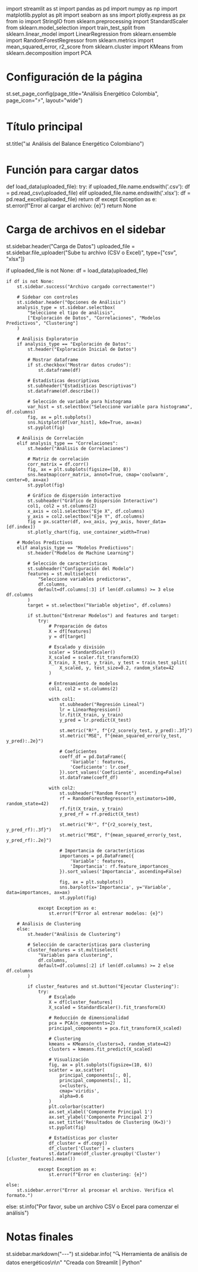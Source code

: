 import streamlit as st
import pandas as pd
import numpy as np
import matplotlib.pyplot as plt
import seaborn as sns
import plotly.express as px
from io import StringIO
from sklearn.preprocessing import StandardScaler
from sklearn.model_selection import train_test_split
from sklearn.linear_model import LinearRegression
from sklearn.ensemble import RandomForestRegressor
from sklearn.metrics import mean_squared_error, r2_score
from sklearn.cluster import KMeans
from sklearn.decomposition import PCA

# Configuración de la página
st.set_page_config(page_title="Análisis Energético Colombia", page_icon="⚡", layout="wide")

# Título principal
st.title("📊 Análisis del Balance Energético Colombiano")

# Función para cargar datos
def load_data(uploaded_file):
    try:
        if uploaded_file.name.endswith('.csv'):
            df = pd.read_csv(uploaded_file)
        elif uploaded_file.name.endswith('.xlsx'):
            df = pd.read_excel(uploaded_file)
        return df
    except Exception as e:
        st.error(f"Error al cargar el archivo: {e}")
        return None

# Carga de archivos en el sidebar
st.sidebar.header("Carga de Datos")
uploaded_file = st.sidebar.file_uploader("Sube tu archivo (CSV o Excel)", type=["csv", "xlsx"])

if uploaded_file is not None:
    df = load_data(uploaded_file)
    
    if df is not None:
        st.sidebar.success("Archivo cargado correctamente!")
        
        # Sidebar con controles
        st.sidebar.header("Opciones de Análisis")
        analysis_type = st.sidebar.selectbox(
            "Seleccione el tipo de análisis",
            ["Exploración de Datos", "Correlaciones", "Modelos Predictivos", "Clustering"]
        )

        # Análisis Exploratorio
        if analysis_type == "Exploración de Datos":
            st.header("Exploración Inicial de Datos")
            
            # Mostrar dataframe
            if st.checkbox("Mostrar datos crudos"):
                st.dataframe(df)
            
            # Estadísticas descriptivas
            st.subheader("Estadísticas Descriptivas")
            st.dataframe(df.describe())
            
            # Selección de variable para histograma
            var_hist = st.selectbox("Seleccione variable para histograma", df.columns)
            fig, ax = plt.subplots()
            sns.histplot(df[var_hist], kde=True, ax=ax)
            st.pyplot(fig)

        # Análisis de Correlación
        elif analysis_type == "Correlaciones":
            st.header("Análisis de Correlaciones")
            
            # Matriz de correlación
            corr_matrix = df.corr()
            fig, ax = plt.subplots(figsize=(10, 8))
            sns.heatmap(corr_matrix, annot=True, cmap='coolwarm', center=0, ax=ax)
            st.pyplot(fig)
            
            # Gráfico de dispersión interactivo
            st.subheader("Gráfico de Dispersión Interactivo")
            col1, col2 = st.columns(2)
            x_axis = col1.selectbox("Eje X", df.columns)
            y_axis = col2.selectbox("Eje Y", df.columns)
            fig = px.scatter(df, x=x_axis, y=y_axis, hover_data=[df.index])
            st.plotly_chart(fig, use_container_width=True)

        # Modelos Predictivos
        elif analysis_type == "Modelos Predictivos":
            st.header("Modelos de Machine Learning")
            
            # Selección de características
            st.subheader("Configuración del Modelo")
            features = st.multiselect(
                "Seleccione variables predictoras",
                df.columns,
                default=df.columns[:3] if len(df.columns) >= 3 else df.columns
            )
            target = st.selectbox("Variable objetivo", df.columns)
            
            if st.button("Entrenar Modelos") and features and target:
                try:
                    # Preparación de datos
                    X = df[features]
                    y = df[target]
                    
                    # Escalado y división
                    scaler = StandardScaler()
                    X_scaled = scaler.fit_transform(X)
                    X_train, X_test, y_train, y_test = train_test_split(
                        X_scaled, y, test_size=0.2, random_state=42
                    )
                    
                    # Entrenamiento de modelos
                    col1, col2 = st.columns(2)
                    
                    with col1:
                        st.subheader("Regresión Lineal")
                        lr = LinearRegression()
                        lr.fit(X_train, y_train)
                        y_pred = lr.predict(X_test)
                        
                        st.metric("R²", f"{r2_score(y_test, y_pred):.3f}")
                        st.metric("MSE", f"{mean_squared_error(y_test, y_pred):.2e}")
                        
                        # Coeficientes
                        coeff_df = pd.DataFrame({
                            'Variable': features,
                            'Coeficiente': lr.coef_
                        }).sort_values('Coeficiente', ascending=False)
                        st.dataframe(coeff_df)
                    
                    with col2:
                        st.subheader("Random Forest")
                        rf = RandomForestRegressor(n_estimators=100, random_state=42)
                        rf.fit(X_train, y_train)
                        y_pred_rf = rf.predict(X_test)
                        
                        st.metric("R²", f"{r2_score(y_test, y_pred_rf):.3f}")
                        st.metric("MSE", f"{mean_squared_error(y_test, y_pred_rf):.2e}")
                        
                        # Importancia de características
                        importances = pd.DataFrame({
                            'Variable': features,
                            'Importancia': rf.feature_importances_
                        }).sort_values('Importancia', ascending=False)
                        
                        fig, ax = plt.subplots()
                        sns.barplot(x='Importancia', y='Variable', data=importances, ax=ax)
                        st.pyplot(fig)
                
                except Exception as e:
                    st.error(f"Error al entrenar modelos: {e}")

        # Análisis de Clustering
        else:
            st.header("Análisis de Clustering")
            
            # Selección de características para clustering
            cluster_features = st.multiselect(
                "Variables para clustering",
                df.columns,
                default=df.columns[:2] if len(df.columns) >= 2 else df.columns
            )
            
            if cluster_features and st.button("Ejecutar Clustering"):
                try:
                    # Escalado
                    X = df[cluster_features]
                    X_scaled = StandardScaler().fit_transform(X)
                    
                    # Reducción de dimensionalidad
                    pca = PCA(n_components=2)
                    principal_components = pca.fit_transform(X_scaled)
                    
                    # Clustering
                    kmeans = KMeans(n_clusters=3, random_state=42)
                    clusters = kmeans.fit_predict(X_scaled)
                    
                    # Visualización
                    fig, ax = plt.subplots(figsize=(10, 6))
                    scatter = ax.scatter(
                        principal_components[:, 0], 
                        principal_components[:, 1], 
                        c=clusters, 
                        cmap='viridis',
                        alpha=0.6
                    )
                    plt.colorbar(scatter)
                    ax.set_xlabel('Componente Principal 1')
                    ax.set_ylabel('Componente Principal 2')
                    ax.set_title('Resultados de Clustering (K=3)')
                    st.pyplot(fig)
                    
                    # Estadísticas por cluster
                    df_cluster = df.copy()
                    df_cluster['Cluster'] = clusters
                    st.dataframe(df_cluster.groupby('Cluster')[cluster_features].mean())
                
                except Exception as e:
                    st.error(f"Error en clustering: {e}")

    else:
        st.sidebar.error("Error al procesar el archivo. Verifica el formato.")
else:
    st.info("Por favor, sube un archivo CSV o Excel para comenzar el análisis")

# Notas finales
st.sidebar.markdown("---")
st.sidebar.info(
    "🔍 Herramienta de análisis de datos energéticos\n\n"
    "Creada con Streamlit | Python"
